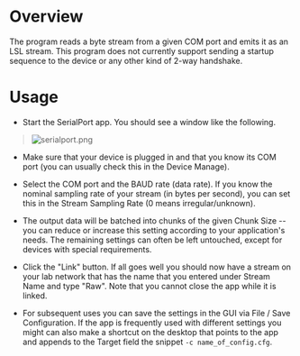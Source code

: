 # Overview

The program reads a byte stream from a given COM port and emits it as an LSL stream. This program does not currently support sending a startup sequence to the device or any other kind of 2-way handshake.

# Usage
  * Start the SerialPort app. You should see a window like the following.
> ![serialport.png](screenshotsserialport.png)

  * Make sure that your device is plugged in and that you know its COM port (you can usually check this in the Device Manage).

  * Select the COM port and the BAUD rate (data rate). If you know the nominal sampling rate of your stream (in bytes per second), you can set this in the Stream Sampling Rate (0 means irregular/unknown).

  * The output data will be batched into chunks of the given Chunk Size -- you can reduce or increase this setting according to your application's needs. The remaining settings can often be left untouched, except for devices with special requirements.

  * Click the "Link" button. If all goes well you should now have a stream on your lab network that has the name that you entered under Stream Name and type "Raw". Note that you cannot close the app while it is linked.

  * For subsequent uses you can save the settings in the GUI via File / Save Configuration. If the app is frequently used with different settings you might can also make a shortcut on the desktop that points to the app and appends to the Target field the snippet `-c name_of_config.cfg`.

